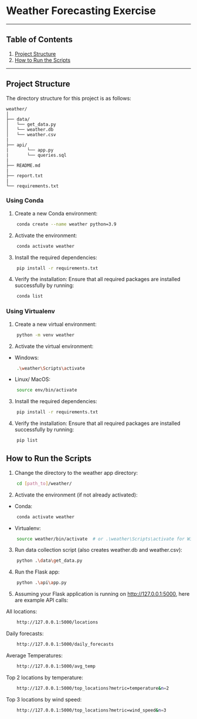 # Weather Forecasting Exercise

---

## Table of Contents
1. [Project Structure](#project-structure)
2. [How to Run the Scripts](#how-to-run-the-scripts)

---

## Project Structure

The directory structure for this project is as follows:

```plaintext
weather/
│
├── data/
│   └── get_data.py
│   └── weather.db
│   └── weather.csv
|
├── api/
|       └── app.py
|       └── queries.sql
|       
├── README.md
|
├── report.txt
|
└── requirements.txt

```


### Using Conda

1. Create a new Conda environment:

```bash
    conda create --name weather python=3.9
```
2. Activate the environment:

```bash
    conda activate weather
```

3. Install the required dependencies:

```bash
    pip install -r requirements.txt
```
4. Verify the installation: Ensure that all required packages are installed successfully by running:   

```bash
    conda list
```

### Using Virtualenv

1. Create a new virtual environment:

```bash
    python -m venv weather
```
2. Activate the virtual environment:

- Windows:

```bash
    .\weather\Scripts\activate
```

- Linux/ MacOS:

```bash
    source env/bin/activate
```

3. Install the required dependencies:

```bash
    pip install -r requirements.txt
```
4. Verify the installation: Ensure that all required packages are installed successfully by running:   

```bash
    pip list
```

## How to Run the Scripts

1. Change the directory to the weather app directory:
```bash
    cd [path_to]/weather/
```

2. Activate the environment (if not already activated):

- Conda:

```bash
    conda activate weather
```
- Virtualenv:

```bash
    source weather/bin/activate  # or .\weather\Scripts\activate for Windows
```
3. Run data collection script (also creates weather.db and weather.csv):

```bash
    python .\data\get_data.py
```

4. Run the Flask app:

```bash
    python .\api\app.py
```

5. Assuming your Flask application is running on http://127.0.0.1:5000, here are example API calls:

All locations:
```bash
    http://127.0.0.1:5000/locations
```

Daily forecasts:
```bash
    http://127.0.0.1:5000/daily_forecasts
```

Average Temperatures:
```bash
    http://127.0.0.1:5000/avg_temp
```


Top 2 locations by temperature:
```bash
    http://127.0.0.1:5000/top_locations?metric=temperature&n=2
```

Top 3 locations by wind speed:
```bash
    http://127.0.0.1:5000/top_locations?metric=wind_speed&n=3
```

